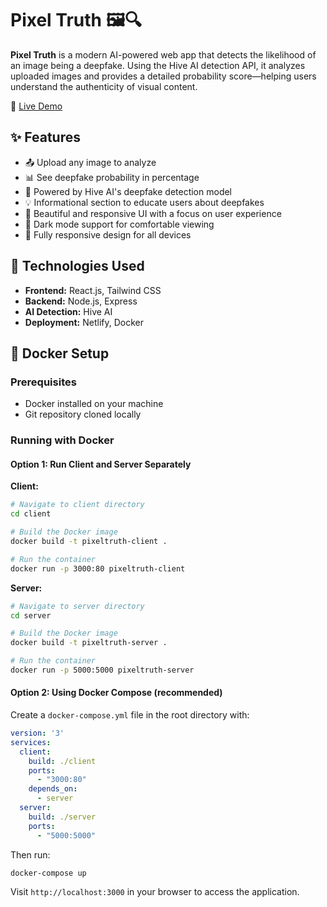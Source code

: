 # Pixel Truth 🖼️🔍

**Pixel Truth** is a modern AI-powered web app that detects the likelihood of an image being a deepfake. Using the Hive AI detection API, it analyzes uploaded images and provides a detailed probability score—helping users understand the authenticity of visual content.

🔗 [Live Demo](https://pixeltruth.netlify.app/)

## ✨ Features

- 📤 Upload any image to analyze
- 📊 See deepfake probability in percentage
- 🧠 Powered by Hive AI's deepfake detection model
- 💡 Informational section to educate users about deepfakes
- 🎨 Beautiful and responsive UI with a focus on user experience
- 🌙 Dark mode support for comfortable viewing
- 📱 Fully responsive design for all devices

## 🚀 Technologies Used

- **Frontend:** React.js, Tailwind CSS
- **Backend:** Node.js, Express
- **AI Detection:** Hive AI
- **Deployment:** Netlify, Docker

## 🐳 Docker Setup

### Prerequisites
- Docker installed on your machine
- Git repository cloned locally

### Running with Docker

#### Option 1: Run Client and Server Separately

**Client:**
```bash
# Navigate to client directory
cd client

# Build the Docker image
docker build -t pixeltruth-client .

# Run the container
docker run -p 3000:80 pixeltruth-client
```

**Server:**
```bash
# Navigate to server directory
cd server

# Build the Docker image
docker build -t pixeltruth-server .

# Run the container
docker run -p 5000:5000 pixeltruth-server
```

#### Option 2: Using Docker Compose (recommended)

Create a `docker-compose.yml` file in the root directory with:

```yaml
version: '3'
services:
  client:
    build: ./client
    ports:
      - "3000:80"
    depends_on:
      - server
  server:
    build: ./server
    ports:
      - "5000:5000"
```

Then run:
```bash
docker-compose up
```

Visit `http://localhost:3000` in your browser to access the application.
